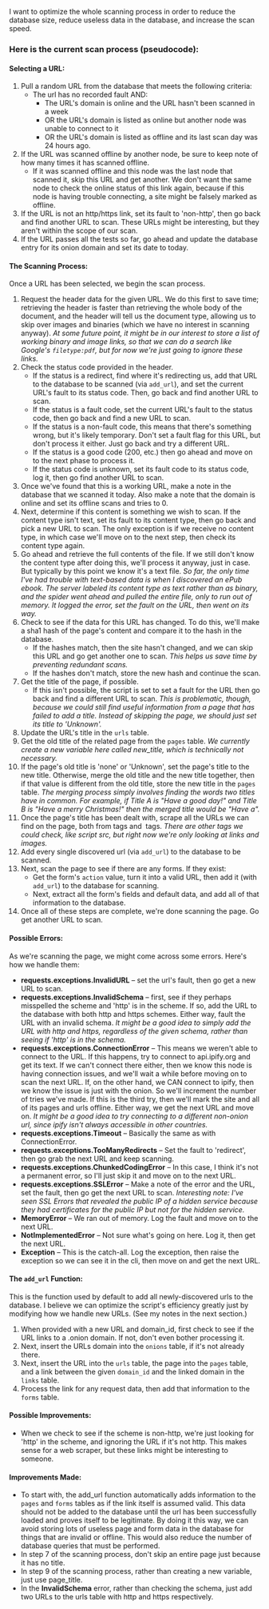 I want to optimize the whole scanning process in order to reduce the database size, reduce useless data in the database, and increase the scan speed.

### Here is the current scan process (pseudocode):

#### Selecting a URL:
1. Pull a random URL from the database that meets the following criteria:
	* The url has no recorded fault AND:
		* The URL's domain is online and the URL hasn't been scanned in a week
		* OR the URL's domain is listed as online but another node was unable to connect to it
		* OR the URL's domain is listed as offline and its last scan day was 24 hours ago.
2. If the URL was scanned offline by another node, be sure to keep note of how many times it has scanned offline.
	* If it was scanned offline and this node was the last node that scanned it, skip this URL and get another. We don't want the same node to check the online status of this link again, because if this node is having trouble connecting, a site might be falsely marked as offline.
3. If the URL is not an http/https link, set its fault to 'non-http', then go back and find another URL to scan. These URLs might be interesting, but they aren't within the scope of our scan.
4. If the URL passes all the tests so far, go ahead and update the database entry for its onion domain and set its date to today.

#### The Scanning Process:
Once a URL has been selected, we begin the scan process.

1. Request the header data for the given URL. We do this first to save time; retrieving the header is faster than retrieving the whole body of the document, and the header will tell us the document type, allowing us to skip over images and binaries (which we have no interest in scanning anyway). *At some future point, it might be in our interest to store a list of working binary and image links, so that we can do a search like Google's `filetype:pdf`, but for now we're just going to ignore these links.*
2. Check the status code provided in the header.
	* If the status is a redirect, find where it's redirecting us, add that URL to the database to be scanned (via `add_url`), and set the current URL's fault to its status code. Then, go back and find another URL to scan.
	* If the status is a fault code, set the current URL's fault to the status code, then go back and find a new URL to scan.
	* If the status is a non-fault code, this means that there's something wrong, but it's likely temporary. Don't set a fault flag for this URL, but don't process it either. Just go back and try a different URL.
	* If the status is a good code (200, etc.) then go ahead and move on to the next phase to process it.
	* If the status code is unknown, set its fault code to its status code, log it, then go find another URL to scan.
3. Once we've found that this is a working URL, make a note in the database that we scanned it today. Also make a note that the domain is online and set its offline scans and tries to 0.
4. Next, determine if this content is something we wish to scan. If the content type isn't text, set its fault to its content type, then go back and pick a new URL to scan. The only exception is if we receive no content type, in which case we'll move on to the next step, then check its content type again.
5. Go ahead and retrieve the full contents of the file. If we still don't know the content type after doing this, we'll process it anyway, just in case. But typically by this point we know it's a text file. *So far, the only time I've had trouble with text-based data is when I discovered an ePub ebook. The server labeled its content type as text rather than as binary, and the spider went ahead and pulled the entire file, only to run out of memory. It logged the error, set the fault on the URL, then went on its way.*
6. Check to see if the data for this URL has changed. To do this, we'll make a sha1 hash of the page's content and compare it to the hash in the database.
	* If the hashes match, then the site hasn't changed, and we can skip this URL and go get another one to scan. *This helps us save time by preventing redundant scans.*
	* If the hashes don't match, store the new hash and continue the scan.
7. Get the title of the page, if possible.
	* If this isn't possible, the script is set to set a fault for the URL then go back and find a different URL to scan. *This is problematic, though, because we could still find useful information from a page that has failed to add a title. Instead of skipping the page, we should just set its title to 'Unknown'.*
8. Update the URL's title in the `urls` table.
9. Get the old title of the related page from the `pages` table. *We currently create a new variable here called new_title, which is technically not necessary.*
10. If the page's old title is 'none' or 'Unknown', set the page's title to the new title. Otherwise, merge the old title and the new title together, then if that value is different from the old title, store the new title in the `pages` table. *The merging process simply involves finding the words two titles have in common. For example, if Title A is "Have a good day!" and Title B is "Have a merry Christmas!" then the merged title would be "Have a".*
11. Once the page's title has been dealt with, scrape all the URLs we can find on the page, both from <a> tags and <img> tags. *There are other tags we could check, like script src, but right now we're only looking at links and images.*
12. Add every single discovered url (via `add_url`) to the database to be scanned.
13. Next, scan the page to see if there are any forms. If they exist:
	* Get the form's `action` value, turn it into a valid URL, then add it (with `add_url`) to the database for scanning.
	* Next, extract all the form's fields and default data, and add all of that information to the database.
14. Once all of these steps are complete, we're done scanning the page. Go get another URL to scan.

#### Possible Errors:

As we're scanning the page, we might come across some errors. Here's how we handle them:

* **requests.exceptions.InvalidURL** – set the url's fault, then go get a new URL to scan.
* **requests.exceptions.InvalidSchema** – first, see if they perhaps misspelled the scheme and 'http' is in the scheme. If so, add the URL to the database with both http and https schemes. Either way, fault the URL with an invalid schema. *It might be a good idea to simply add the URL with http and https, regardless of the given schema, rather than seeing if 'http' is in the schema.*
* **requests.exceptions.ConnectionError** – This means we weren't able to connect to the URL. If this happens, try to connect to api.ipify.org and get its text. If we can't connect there either, then we know this node is having connection issues, and we'll wait a while before moving on to scan the next URL. If, on the other hand, we CAN connect to ipify, then we know the issue is just with the onion. So we'll increment the number of tries we've made. If this is the third try, then we'll mark the site and all of its pages and urls offline. Either way, we get the next URL and move on. *It might be a good idea to try connecting to a different non-onion url, since ipify isn't always accessible in other countries.*
* **requests.exceptions.Timeout** – Basically the same as with ConnectionError.
* **requests.exceptions.TooManyRedirects** – Set the fault to 'redirect', then go grab the next URL and keep scanning.
* **requests.exceptions.ChunkedCodingError** – In this case, I think it's not a permanent error, so I'll just skip it and move on to the next URL.
* **requests.exceptions.SSLError** – Make a note of the error and the URL, set the fault, then go get the next URL to scan. *Interesting note: I've seen SSL Errors that revealed the public IP of a hidden service because they had certificates for the public IP but not for the hidden service.*
* **MemoryError** – We ran out of memory. Log the fault and move on to the next URL.
* **NotImplementedError** – Not sure what's going on here. Log it, then get the next URL.
* **Exception** – This is the catch-all. Log the exception, then raise the exception so we can see it in the cli, then move on and get the next URL.

#### The `add_url` Function:
This is the function used by default to add all newly-discovered urls to the database. I believe we can optimize the script's efficiency greatly just by modifying how we handle new URLs. (See my notes in the next section.)
1. When provided with a new URL and domain_id, first check to see if the URL links to a .onion domain. If not, don't even bother processing it.
2. Next, insert the URLs domain into the `onions` table, if it's not already there.
3. Next, insert the URL into the `urls` table, the page into the `pages` table, and a link between the given `domain_id` and the linked domain in the `links` table.
4. Process the link for any request data, then add that information to the `forms` table.

#### Possible Improvements:
* When we check to see if the scheme is non-http, we're just looking for 'http' in the scheme, and ignoring the URL if it's not http. This makes sense for a web scraper, but these links might be interesting to someone.

#### Improvements Made:
* To start with, the add_url function automatically adds information to the `pages` and `forms` tables as if the link itself is assumed valid. This data should not be added to the database until the url has been successfully loaded and proves itself to be legitimate. By doing it this way, we can avoid storing lots of useless page and form data in the database for things that are invalid or offline. This would also reduce the number of database queries that must be performed.
* In step 7 of the scanning process, don't skip an entire page just because it has no title.
* In step 9 of the scanning process, rather than creating a new variable, just use page_title.
* In the **InvalidSchema** error, rather than checking the schema, just add two URLs to the urls table with http and https respectively.
